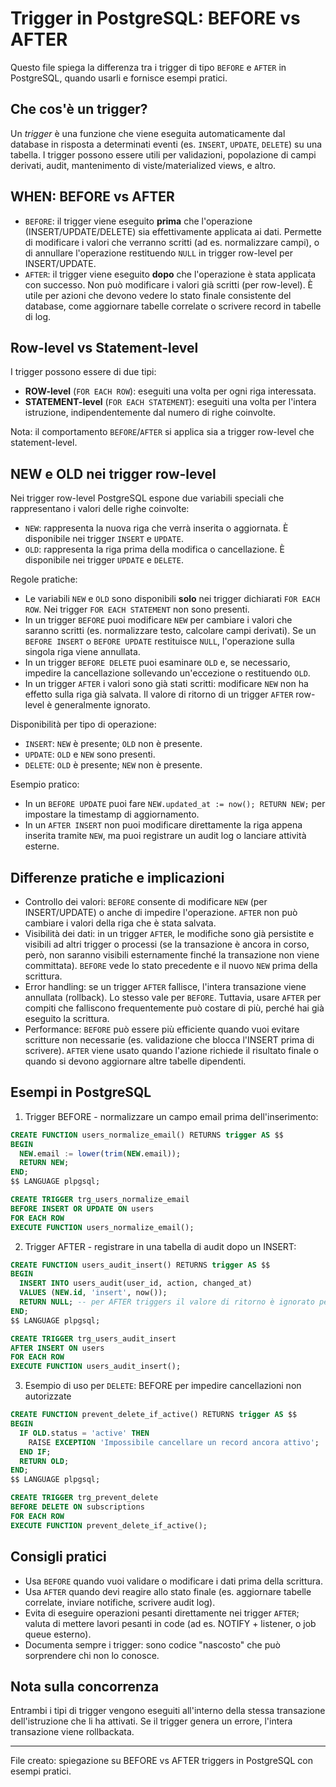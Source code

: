 # Trigger in PostgreSQL: BEFORE vs AFTER

Questo file spiega la differenza tra i trigger di tipo `BEFORE` e `AFTER` in PostgreSQL, quando usarli e fornisce esempi pratici.

## Che cos'è un trigger?

Un *trigger* è una funzione che viene eseguita automaticamente dal database in risposta a determinati eventi (es. `INSERT`, `UPDATE`, `DELETE`) su una tabella. I trigger possono essere utili per validazioni, popolazione di campi derivati, audit, mantenimento di viste/materialized views, e altro.

## WHEN: BEFORE vs AFTER

- `BEFORE`: il trigger viene eseguito **prima** che l'operazione (INSERT/UPDATE/DELETE) sia effettivamente applicata ai dati. Permette di modificare i valori che verranno scritti (ad es. normalizzare campi), o di annullare l'operazione restituendo `NULL` in trigger row-level per INSERT/UPDATE.
- `AFTER`: il trigger viene eseguito **dopo** che l'operazione è stata applicata con successo. Non può modificare i valori già scritti (per row-level). È utile per azioni che devono vedere lo stato finale consistente del database, come aggiornare tabelle correlate o scrivere record in tabelle di log.

## Row-level vs Statement-level

I trigger possono essere di due tipi:
- **ROW-level** (`FOR EACH ROW`): eseguiti una volta per ogni riga interessata.
- **STATEMENT-level** (`FOR EACH STATEMENT`): eseguiti una volta per l'intera istruzione, indipendentemente dal numero di righe coinvolte.

Nota: il comportamento `BEFORE`/`AFTER` si applica sia a trigger row-level che statement-level.

## NEW e OLD nei trigger row-level

Nei trigger row-level PostgreSQL espone due variabili speciali che rappresentano i valori delle righe coinvolte:

- `NEW`: rappresenta la nuova riga che verrà inserita o aggiornata. È disponibile nei trigger `INSERT` e `UPDATE`.
- `OLD`: rappresenta la riga prima della modifica o cancellazione. È disponibile nei trigger `UPDATE` e `DELETE`.

Regole pratiche:
- Le variabili `NEW` e `OLD` sono disponibili **solo** nei trigger dichiarati `FOR EACH ROW`. Nei trigger `FOR EACH STATEMENT` non sono presenti.
- In un trigger `BEFORE` puoi modificare `NEW` per cambiare i valori che saranno scritti (es. normalizzare testo, calcolare campi derivati). Se un `BEFORE INSERT` o `BEFORE UPDATE` restituisce `NULL`, l'operazione sulla singola riga viene annullata.
- In un trigger `BEFORE DELETE` puoi esaminare `OLD` e, se necessario, impedire la cancellazione sollevando un'eccezione o restituendo `OLD`.
- In un trigger `AFTER` i valori sono già stati scritti: modificare `NEW` non ha effetto sulla riga già salvata. Il valore di ritorno di un trigger `AFTER` row-level è generalmente ignorato.

Disponibilità per tipo di operazione:
- `INSERT`: `NEW` è presente; `OLD` non è presente.
- `UPDATE`: `OLD` e `NEW` sono presenti.
- `DELETE`: `OLD` è presente; `NEW` non è presente.

Esempio pratico:
- In un `BEFORE UPDATE` puoi fare `NEW.updated_at := now(); RETURN NEW;` per impostare la timestamp di aggiornamento.
- In un `AFTER INSERT` non puoi modificare direttamente la riga appena inserita tramite `NEW`, ma puoi registrare un audit log o lanciare attività esterne.

## Differenze pratiche e implicazioni

- Controllo dei valori: `BEFORE` consente di modificare `NEW` (per INSERT/UPDATE) o anche di impedire l'operazione. `AFTER` non può cambiare i valori della riga che è stata salvata.
- Visibilità dei dati: in un trigger `AFTER`, le modifiche sono già persistite e visibili ad altri trigger o processi (se la transazione è ancora in corso, però, non saranno visibili esternamente finché la transazione non viene committata). `BEFORE` vede lo stato precedente e il nuovo `NEW` prima della scrittura.
- Error handling: se un trigger `AFTER` fallisce, l'intera transazione viene annullata (rollback). Lo stesso vale per `BEFORE`. Tuttavia, usare `AFTER` per compiti che falliscono frequentemente può costare di più, perché hai già eseguito la scrittura.
- Performance: `BEFORE` può essere più efficiente quando vuoi evitare scritture non necessarie (es. validazione che blocca l'INSERT prima di scrivere). `AFTER` viene usato quando l'azione richiede il risultato finale o quando si devono aggiornare altre tabelle dipendenti.

## Esempi in PostgreSQL

1) Trigger BEFORE - normalizzare un campo email prima dell'inserimento:

```sql
CREATE FUNCTION users_normalize_email() RETURNS trigger AS $$
BEGIN
  NEW.email := lower(trim(NEW.email));
  RETURN NEW;
END;
$$ LANGUAGE plpgsql;

CREATE TRIGGER trg_users_normalize_email
BEFORE INSERT OR UPDATE ON users
FOR EACH ROW
EXECUTE FUNCTION users_normalize_email();
```

2) Trigger AFTER - registrare in una tabella di audit dopo un INSERT:

```sql
CREATE FUNCTION users_audit_insert() RETURNS trigger AS $$
BEGIN
  INSERT INTO users_audit(user_id, action, changed_at)
  VALUES (NEW.id, 'insert', now());
  RETURN NULL; -- per AFTER triggers il valore di ritorno è ignorato per ROW-level
END;
$$ LANGUAGE plpgsql;

CREATE TRIGGER trg_users_audit_insert
AFTER INSERT ON users
FOR EACH ROW
EXECUTE FUNCTION users_audit_insert();
```

3) Esempio di uso per `DELETE`: BEFORE per impedire cancellazioni non autorizzate

```sql
CREATE FUNCTION prevent_delete_if_active() RETURNS trigger AS $$
BEGIN
  IF OLD.status = 'active' THEN
    RAISE EXCEPTION 'Impossibile cancellare un record ancora attivo';
  END IF;
  RETURN OLD;
END;
$$ LANGUAGE plpgsql;

CREATE TRIGGER trg_prevent_delete
BEFORE DELETE ON subscriptions
FOR EACH ROW
EXECUTE FUNCTION prevent_delete_if_active();
```

## Consigli pratici

- Usa `BEFORE` quando vuoi validare o modificare i dati prima della scrittura.
- Usa `AFTER` quando devi reagire allo stato finale (es. aggiornare tabelle correlate, inviare notifiche, scrivere audit log). 
- Evita di eseguire operazioni pesanti direttamente nei trigger `AFTER`; valuta di mettere lavori pesanti in code (ad es. NOTIFY + listener, o job queue esterno).
- Documenta sempre i trigger: sono codice "nascosto" che può sorprendere chi non lo conosce.

## Nota sulla concorrenza

Entrambi i tipi di trigger vengono eseguiti all'interno della stessa transazione dell'istruzione che li ha attivati. Se il trigger genera un errore, l'intera transazione viene rollbackata.

---

File creato: spiegazione su BEFORE vs AFTER triggers in PostgreSQL con esempi pratici.

